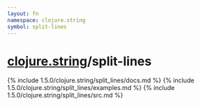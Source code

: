 ```yaml
---
layout: fn
namespace: clojure.string
symbol: split-lines
---
```


# [clojure.string](../)/split-lines

{% include 1.5.0/clojure.string/split_lines/docs.md %}
{% include 1.5.0/clojure.string/split_lines/examples.md %}
{% include 1.5.0/clojure.string/split_lines/src.md %}


